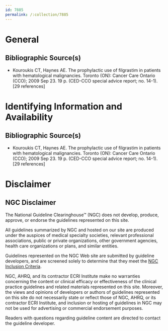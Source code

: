 ```yaml
---
id: 7885
permalink: /:collection/7885
---
```


# General

## Bibliographic Source(s)

- Kouroukis CT, Haynes AE. The prophylactic use of filgrastim in patients with hematological malignancies. Toronto (ON): Cancer Care Ontario (CCO); 2009 Sep 23. 19 p. (CED-CCO special advice report; no. 14-1). [29 references]

# Identifying Information and Availability

## Bibliographic Source(s)

- Kouroukis CT, Haynes AE. The prophylactic use of filgrastim in patients with hematological malignancies. Toronto (ON): Cancer Care Ontario (CCO); 2009 Sep 23. 19 p. (CED-CCO special advice report; no. 14-1). [29 references]

# Disclaimer

## NGC Disclaimer

The National Guideline Clearinghouse™ (NGC) does not develop, produce, approve, or endorse the guidelines represented on this site.

All guidelines summarized by NGC and hosted on our site are produced under the auspices of medical specialty societies, relevant professional associations, public or private organizations, other government agencies, health care organizations or plans, and similar entities.

Guidelines represented on the NGC Web site are submitted by guideline developers, and are screened solely to determine that they meet the [NGC Inclusion Criteria](/help-and-about/summaries/inclusion-criteria).

NGC, AHRQ, and its contractor ECRI Institute make no warranties concerning the content or clinical efficacy or effectiveness of the clinical practice guidelines and related materials represented on this site. Moreover, the views and opinions of developers or authors of guidelines represented on this site do not necessarily state or reflect those of NGC, AHRQ, or its contractor ECRI Institute, and inclusion or hosting of guidelines in NGC may not be used for advertising or commercial endorsement purposes.

Readers with questions regarding guideline content are directed to contact the guideline developer.


